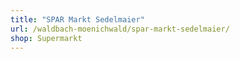 ```yaml
---
title: "SPAR Markt Sedelmaier"
url: /waldbach-moenichwald/spar-markt-sedelmaier/
shop: Supermarkt
---
```

